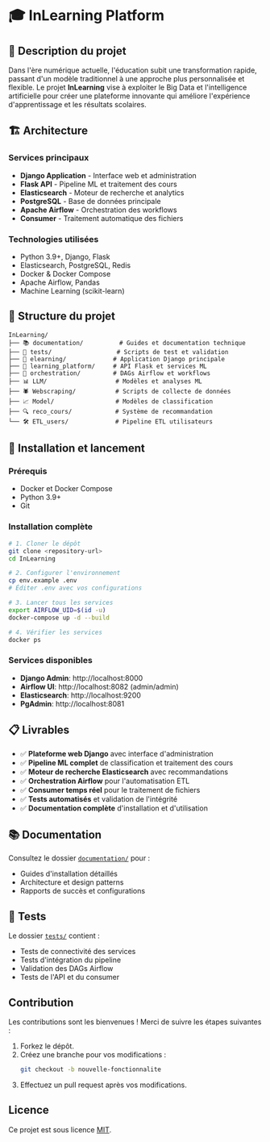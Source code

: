 
# 🎓 InLearning Platform

## 📖 Description du projet

Dans l'ère numérique actuelle, l'éducation subit une transformation rapide, passant d'un modèle traditionnel à une approche plus personnalisée et flexible. Le projet **InLearning** vise à exploiter le Big Data et l'intelligence artificielle pour créer une plateforme innovante qui améliore l'expérience d'apprentissage et les résultats scolaires.

## 🏗️ Architecture

### Services principaux
- **Django Application** - Interface web et administration
- **Flask API** - Pipeline ML et traitement des cours
- **Elasticsearch** - Moteur de recherche et analytics
- **PostgreSQL** - Base de données principale
- **Apache Airflow** - Orchestration des workflows
- **Consumer** - Traitement automatique des fichiers

### Technologies utilisées
- Python 3.9+, Django, Flask
- Elasticsearch, PostgreSQL, Redis
- Docker & Docker Compose
- Apache Airflow, Pandas
- Machine Learning (scikit-learn)

## 📁 Structure du projet

```
InLearning/
├── 📚 documentation/          # Guides et documentation technique
├── 🧪 tests/                  # Scripts de test et validation
├── 🐳 elearning/             # Application Django principale
├── 🔧 learning_platform/     # API Flask et services ML
├── 🌊 orchestration/         # DAGs Airflow et workflows
├── 📊 LLM/                   # Modèles et analyses ML
├── 🕷️ Webscraping/           # Scripts de collecte de données
├── 📈 Model/                 # Modèles de classification
├── 🔍 reco_cours/            # Système de recommandation
└── 🛠️ ETL_users/             # Pipeline ETL utilisateurs
```

## 🚀 Installation et lancement

### Prérequis
- Docker et Docker Compose
- Python 3.9+
- Git

### Installation complète
```bash
# 1. Cloner le dépôt
git clone <repository-url>
cd InLearning

# 2. Configurer l'environnement
cp env.example .env
# Éditer .env avec vos configurations

# 3. Lancer tous les services
export AIRFLOW_UID=$(id -u)
docker-compose up -d --build

# 4. Vérifier les services
docker ps
```

### Services disponibles
- **Django Admin**: http://localhost:8000
- **Airflow UI**: http://localhost:8082 (admin/admin)
- **Elasticsearch**: http://localhost:9200
- **PgAdmin**: http://localhost:8081

## 📋 Livrables

- ✅ **Plateforme web Django** avec interface d'administration
- ✅ **Pipeline ML complet** de classification et traitement des cours
- ✅ **Moteur de recherche Elasticsearch** avec recommandations
- ✅ **Orchestration Airflow** pour l'automatisation ETL
- ✅ **Consumer temps réel** pour le traitement de fichiers
- ✅ **Tests automatisés** et validation de l'intégrité
- ✅ **Documentation complète** d'installation et d'utilisation

## 📚 Documentation

Consultez le dossier [`documentation/`](./documentation/) pour :
- Guides d'installation détaillés
- Architecture et design patterns
- Rapports de succès et configurations

## 🧪 Tests

Le dossier [`tests/`](./tests/) contient :
- Tests de connectivité des services
- Tests d'intégration du pipeline
- Validation des DAGs Airflow
- Tests de l'API et du consumer

## Contribution

Les contributions sont les bienvenues ! Merci de suivre les étapes suivantes :

1. Forkez le dépôt.
2. Créez une branche pour vos modifications :
   ```bash
   git checkout -b nouvelle-fonctionnalite
   ```
3. Effectuez un pull request après vos modifications.

## Licence

Ce projet est sous licence [MIT](LICENSE).

